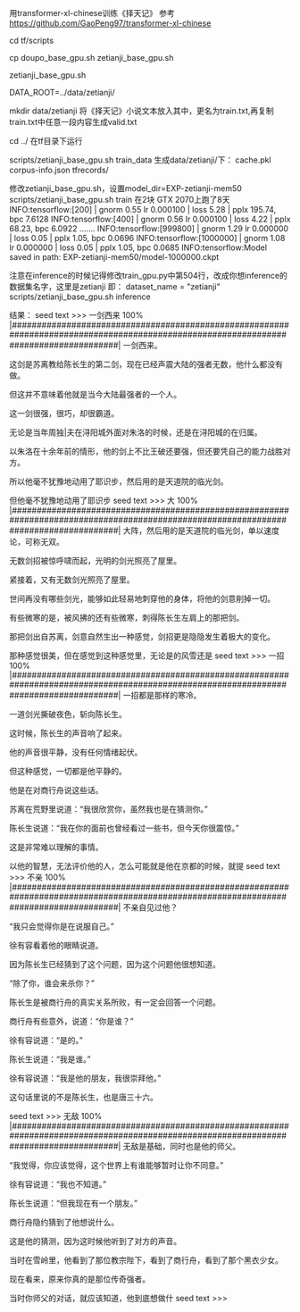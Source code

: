 用transformer-xl-chinese训练《择天记》
参考 https://github.com/GaoPeng97/transformer-xl-chinese

cd tf/scripts

cp doupo_base_gpu.sh zetianji_base_gpu.sh

zetianji_base_gpu.sh

DATA_ROOT=../data/zetianji/

mkdir data/zetianji
将《择天记》小说文本放入其中，更名为train.txt,再复制train.txt中任意一段内容生成valid.txt

cd ../  在tf目录下运行

scripts/zetianji_base_gpu.sh train_data
生成data/zetianji/下：
	cache.pkl
	corpus-info.json
	tfrecords/

修改zetianji_base_gpu.sh，设置model_dir=EXP-zetianji-mem50
scripts/zetianji_base_gpu.sh train
在2块 GTX 2070上跑了8天
INFO:tensorflow:[200] | gnorm 0.55 lr 0.000100 | loss 5.28 | pplx  195.74, bpc  7.6128
INFO:tensorflow:[400] | gnorm 0.56 lr 0.000100 | loss 4.22 | pplx   68.23, bpc  6.0922
.......
INFO:tensorflow:[999800] | gnorm 1.29 lr 0.000000 | loss 0.05 | pplx    1.05, bpc  0.0696
INFO:tensorflow:[1000000] | gnorm 1.08 lr 0.000000 | loss 0.05 | pplx    1.05, bpc  0.0685
INFO:tensorflow:Model saved in path: EXP-zetianji-mem50/model-1000000.ckpt


注意在inference的时候记得修改train_gpu.py中第504行，改成你想inference的数据集名字，这里是zetianji
即： dataset_name = "zetianji"
scripts/zetianji_base_gpu.sh inference

结果：
seed text >>> 一剑西来
100% |######################################################################################################################################|
一剑西来。

这剑是苏离教给陈长生的第二剑，现在已经声震大陆的强者无数，他什么都没有做。

但这并不意味着他就是当今大陆最强者的一个人。

这一剑很强，很巧，却很霸道。

无论是当年周独|夫在浔阳城外面对朱洛的时候，还是在浔阳城的在归属。

以朱洛在十余年前的情形，他的剑上不比王破还要强，但还要凭自己的能力战胜对方。

所以他毫不犹豫地动用了耶识步，然后用的是天道院的临光剑。

但他毫不犹豫地动用了耶识步
seed text >>> 大
100% |######################################################################################################################################|
大阵，然后用的是天道院的临光剑，单以速度论，可称无双。

无数剑招被惊呼啸而起，光明的剑光照亮了屋里。

紧接着，又有无数剑光照亮了屋里。

世间再没有哪些剑光，能够如此轻易地刺穿他的身体，将他的剑意削掉一切。

有些微寒的是，被风拂的还有些微寒，刺得陈长生左肩上的那把剑。

那把剑出自苏离，剑意自然生出一种感觉，剑招更是隐隐发生着极大的变化。

那种感觉很美，但在感觉到这种感觉里，无论是的风雪还是
seed text >>> 一招
100% |######################################################################################################################################|
一招都是那样的寒冷。

一道剑光撕破夜色，斩向陈长生。

这时候，陈长生的声音响了起来。

他的声音很平静，没有任何情绪起伏。

但这种感觉，一切都是他平静的。

他是在对商行舟说这些话。

苏离在荒野里说道：“我很欣赏你，虽然我也是在猜测你。”

陈长生说道：“我在你的面前也曾经看过一些书，但今天你很震惊。”

这是非常难以理解的事情。

以他的智慧，无法评价他的人，怎么可能就是他在京都的时候，就提
seed text >>> 不亲
100% |######################################################################################################################################|
不亲自见过他？

“我只会觉得你是在说服自己。”

徐有容看着他的眼睛说道。

因为陈长生已经猜到了这个问题，因为这个问题他很想知道。

“除了你，谁会来杀你？”

陈长生是被商行舟的真实关系所败，有一定会回答一个问题。

商行舟有些意外，说道：“你是谁？”

徐有容说道：“是的。”

陈长生说道：“我是谁。”

徐有容说道：“我是他的朋友，我很崇拜他。”

这句话里说的不是陈长生，也是唐三十六。


seed text >>> 无敌
100% |######################################################################################################################################|
无敌是基础，同时也是他的师父。

“我觉得，你应该觉得，这个世界上有谁能够暂时让你不同意。”

徐有容说道：“我也不知道。”

陈长生说道：“但我现在有一个朋友。”

商行舟隐约猜到了他想说什么。

这是他的猜测，因为这时候他听到了对方的声音。

当时在雪岭里，他看到了那位教宗陛下，看到了商行舟，看到了那个黑衣少女。

现在看来，原来你真的是那位传奇强者。

当时你师父的对话，就应该知道，他到底想做什
seed text >>> 
